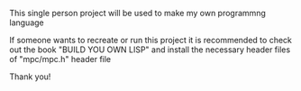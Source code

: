 This single person project will be used to make my own programmng language

If someone wants to recreate or run this project it is recommended to check out the book "BUILD YOU OWN LISP" and install the necessary header files of "mpc/mpc.h" header file




Thank you!